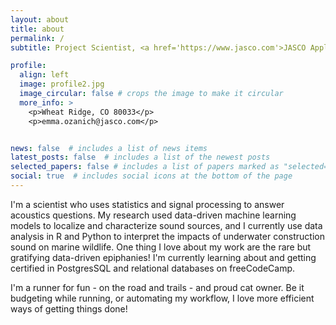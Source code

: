 ```yaml
---
layout: about
title: about
permalink: /
subtitle: Project Scientist, <a href='https://www.jasco.com'>JASCO Applied Sciences, Inc.</a>

profile:
  align: left
  image: profile2.jpg
  image_circular: false # crops the image to make it circular
  more_info: >
    <p>Wheat Ridge, CO 80033</p>
    <p>emma.ozanich@jasco.com</p>


news: false  # includes a list of news items
latest_posts: false  # includes a list of the newest posts
selected_papers: false # includes a list of papers marked as "selected={true}"
social: true  # includes social icons at the bottom of the page
---
```


I'm a scientist who uses statistics and signal processing to answer acoustics questions. My research used data-driven machine learning models to localize and characterize sound sources, and I currently use data analysis in R and Python to interpret the impacts of underwater construction sound on marine wildlife.
One thing I love about my work are the rare but gratifying data-driven epiphanies! I'm currently learning about and getting certified in PostgresSQL and relational databases on freeCodeCamp.

I'm a runner for fun - on the road and trails - and proud cat owner. Be it budgeting while running, or automating my workflow, I 
love more efficient ways of getting things done!
